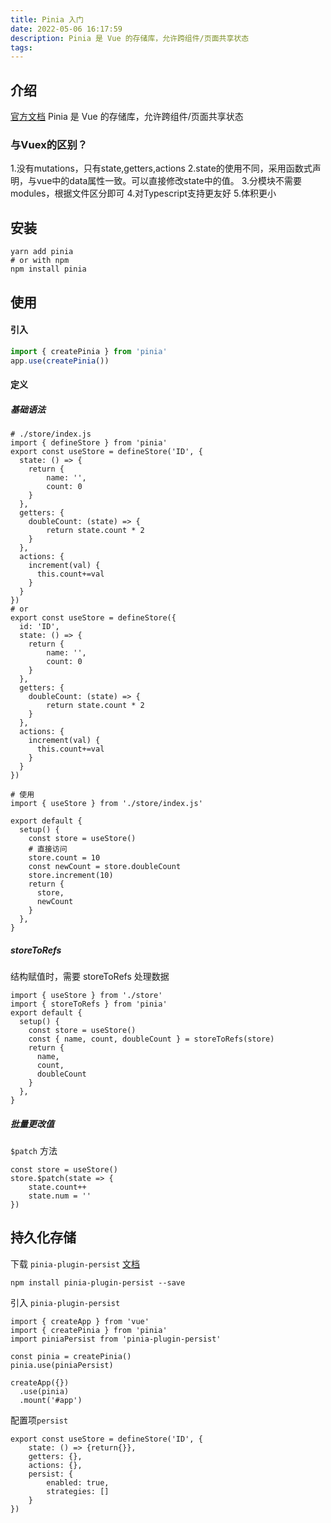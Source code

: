 ```yaml
---
title: Pinia 入门
date: 2022-05-06 16:17:59
description: Pinia 是 Vue 的存储库，允许跨组件/页面共享状态
tags:
---
```

## 介绍

[官方文档](https://pinia.vuejs.org/)
Pinia 是 Vue 的存储库，允许跨组件/页面共享状态

### 与Vuex的区别？

1.没有mutations，只有state,getters,actions
2.state的使用不同，采用函数式声明，与vue中的data属性一致。可以直接修改state中的值。
3.分模块不需要modules，根据文件区分即可
4.对Typescript支持更友好
5.体积更小

## 安装

```安装
yarn add pinia
# or with npm
npm install pinia
```

## 使用

#### 引入

```js
import { createPinia } from 'pinia'
app.use(createPinia())
```

#### 定义

##### 基础语法

```定义
# ./store/index.js
import { defineStore } from 'pinia'
export const useStore = defineStore('ID', {
  state: () => {
    return {
        name: '',
        count: 0
    }
  },
  getters: {
    doubleCount: (state) => { 
        return state.count * 2
    }
  },
  actions: {
    increment(val) {
      this.count+=val
    }
  }
})
# or
export const useStore = defineStore({
  id: 'ID',
  state: () => {
    return {
        name: '',
        count: 0
    }
  },
  getters: {
    doubleCount: (state) => { 
        return state.count * 2
    }
  },
  actions: {
    increment(val) {
      this.count+=val
    }
  }
})
```

```使用
# 使用
import { useStore } from './store/index.js'

export default {
  setup() {
    const store = useStore()
    # 直接访问
    store.count = 10
    const newCount = store.doubleCount
    store.increment(10)
    return {
      store,
      newCount
    }
  },
}
```

##### storeToRefs

结构赋值时，需要 storeToRefs 处理数据
```
import { useStore } from './store'
import { storeToRefs } from 'pinia'
export default {
  setup() {
    const store = useStore()
    const { name, count, doubleCount } = storeToRefs(store)
    return {
      name,
      count,
      doubleCount
    }
  },
}
```

##### 批量更改值

`$patch` 方法

```批量更改值
const store = useStore()
store.$patch(state => {
    state.count++
    state.num = ''
})
```

## 持久化存储

下载 `pinia-plugin-persist`
[文档](https://seb-l.github.io/pinia-plugin-persist/)

```插件
npm install pinia-plugin-persist --save
```

引入 `pinia-plugin-persist`
```
import { createApp } from 'vue'
import { createPinia } from 'pinia'
import piniaPersist from 'pinia-plugin-persist'

const pinia = createPinia()
pinia.use(piniaPersist)

createApp({})
  .use(pinia)
  .mount('#app')
```

配置项`persist`

```配置
export const useStore = defineStore('ID', {
    state: () => {return{}},
    getters: {},
    actions: {},
    persist: {
        enabled: true,
        strategies: []
    }
})
```
